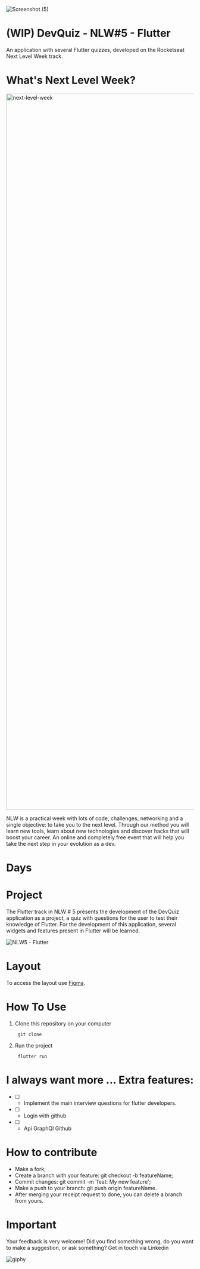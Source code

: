 
![Screenshot (5)](https://user-images.githubusercontent.com/61892998/115641306-28c7d380-a2ef-11eb-9845-6183b6ad6292.png)

# (WIP) DevQuiz - NLW#5 - Flutter

An application with several Flutter quizzes, developed on the Rocketseat Next Level Week track.

# What's Next Level Week?

<img width="1920" alt="next-level-week" src="https://user-images.githubusercontent.com/61892998/115641307-29606a00-a2ef-11eb-895b-53fe4445b840.png">

NLW is a practical week with lots of code, challenges, networking and a single objective: to take you to the next level. Through our method you will learn new tools, learn about new technologies and discover hacks that will boost your career. An online and completely free event that will help you take the next step in your evolution as a dev.

# Days


# Project
The Flutter track in NLW # 5 presents the development of the DevQuiz application as a project, a quiz with questions for the user to test their knowledge of Flutter. For the development of this application, several widgets and features present in Flutter will be learned.

![NLW5 - Flutter](https://user-images.githubusercontent.com/61892998/115640844-40eb2300-a2ee-11eb-9bce-db82bfd423c5.png)


# Layout

To access the layout use [Figma](https://www.figma.com/file/l0RvF0rKIZ5ZHadrgLTHXa/DevQuiz-(Copy)?node-id=0%3A1).

# How To Use
1. Clone this repository on your computer

        git clone

2. Run the project
        
        flutter run

# I always want more ... Extra features:

- [ ] - Implement the main interview questions for flutter developers.

- [ ] - Login with github

- [ ] - Api GraphQl Github

# How to contribute
* Make a fork;
* Create a branch with your feature: git checkout -b featureName;
* Commit changes: git commit -m 'feat: My new feature';
* Make a push to your branch: git push origin featureName.
* After merging your receipt request to done, you can delete a branch from yours.

# Important

Your feedback is very welcome! Did you find something wrong, do you want to make a suggestion, or ask something? Get in touch via Linkedin

![giphy](https://user-images.githubusercontent.com/61892998/115642427-56158100-a2f1-11eb-873d-360858eb879d.gif)

